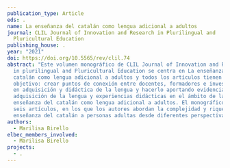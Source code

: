 ```yaml
---
publication_type: Article
eds: .
name: La enseñanza del catalán como lengua adicional a adultos
journal: CLIL Journal of Innovation and Research in Plurilingual and
  Pluricultural Education
publishing_house: .
year: "2021"
doi: https://doi.org/10.5565/rev/clil.74
abstract: "Este volumen monográfico de CLIL Journal of Innovation and Research
  in plurilingual and Pluricultural Education se centra en La enseñanza del
  catalán como lengua adicional a adultos y todos los artículos tienen un doble
  objetivo: crear puntos de conexión entre docentes, formadores e investigadores
  en adquisición y didáctica de la lengua y hacerlo aportando evidencias sobre
  adquisición de la lengua y experiencias didácticas en el ámbito de la
  enseñanza del catalán como lengua adicional a adultos. El monográfico contiene
  seis artículos, en los que los autores abordan la complejidad y riqueza de la
  enseñanza del catalán a personas adultas desde diferentes perspectivas."
authors:
  - Marilisa Birello
elbec_members_involved:
  - Marilisa Birello
projects:
  - .
---
```

